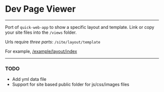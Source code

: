 Dev Page Viewer
===============

---

Port of `quick-web-app` to show a specific layout and template. Link or copy your site files into the `/views` folder.

Urls require _three parts_: `/site/layout/template`

For example, [/example/layout/index](/example/layout/index)

---

### TODO

- Add yml data file
- Support for site based public folder for js/css/images files
